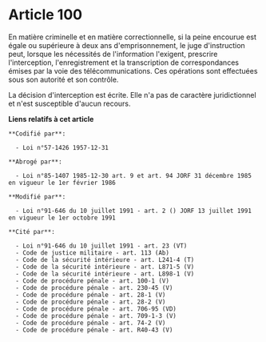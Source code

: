 # Article 100

En matière criminelle et en matière correctionnelle, si la peine encourue est égale ou supérieure à deux ans
d'emprisonnement, le juge d'instruction peut, lorsque les nécessités de l'information l'exigent, prescrire l'interception,
l'enregistrement et la transcription de correspondances émises par la voie des télécommunications. Ces opérations sont
effectuées sous son autorité et son contrôle.

La décision d'interception est écrite. Elle n'a pas de caractère juridictionnel et n'est susceptible d'aucun recours.

**Liens relatifs à cet article**

	**Codifié par**:

	  - Loi n°57-1426 1957-12-31

	**Abrogé par**:

	  - Loi n°85-1407 1985-12-30 art. 9 et art. 94 JORF 31 décembre 1985 en vigueur le 1er février 1986

	**Modifié par**:

	  - Loi n°91-646 du 10 juillet 1991 - art. 2 () JORF 13 juillet 1991 en vigueur le 1er octobre 1991

	**Cité par**:

	  - Loi n°91-646 du 10 juillet 1991 - art. 23 (VT)
	  - Code de justice militaire - art. 113 (Ab)
	  - Code de la sécurité intérieure - art. L241-4 (T)
	  - Code de la sécurité intérieure - art. L871-5 (V)
	  - Code de la sécurité intérieure - art. L898-1 (V)
	  - Code de procédure pénale - art. 100-1 (V)
	  - Code de procédure pénale - art. 230-45 (V)
	  - Code de procédure pénale - art. 28-1 (V)
	  - Code de procédure pénale - art. 28-2 (V)
	  - Code de procédure pénale - art. 706-95 (VD)
	  - Code de procédure pénale - art. 709-1-3 (V)
	  - Code de procédure pénale - art. 74-2 (V)
	  - Code de procédure pénale - art. R40-43 (V)
